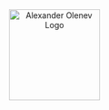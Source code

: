 <div align="center">

<img alt="Alexander Olenev Logo" height="160" src="https://www.aolenev.me/images/og-image.png" width="160" />

</div>
